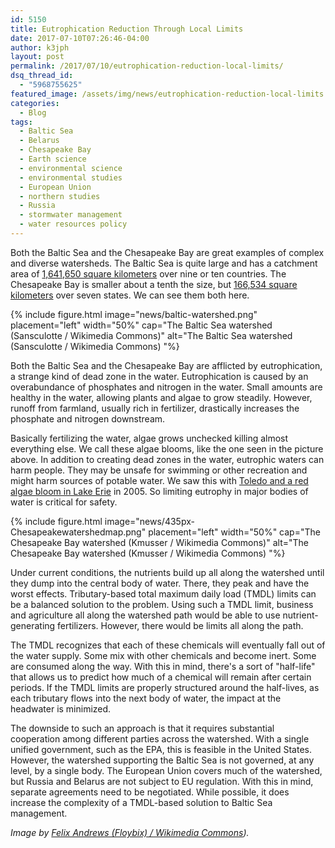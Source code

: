 ```yaml
---
id: 5150
title: Eutrophication Reduction Through Local Limits
date: 2017-07-10T07:26:46-04:00
author: k3jph
layout: post
permalink: /2017/07/10/eutrophication-reduction-local-limits/
dsq_thread_id:
  - "5968755625"
featured_image: /assets/img/news/eutrophication-reduction-local-limits.jpg
categories:
  - Blog
tags:
  - Baltic Sea
  - Belarus
  - Chesapeake Bay
  - Earth science
  - environmental science
  - environmental studies
  - European Union
  - northern studies
  - Russia
  - stormwater management
  - water resources policy
---
```

Both the Baltic Sea and the Chesapeake Bay are great examples of
complex and diverse watersheds. The Baltic Sea is quite large and
has a catchment area of [1,641,650 square
kilometers](https://en.wikipedia.org/wiki/Baltic_Sea) over nine or
ten countries. The Chesapeake Bay is smaller about a tenth the size,
but [166,534 square
kilometers](https://en.wikipedia.org/wiki/Chesapeake_Bay) over seven
states. We can see them both here.

{% include figure.html image="news/baltic-watershed.png" placement="left" width="50%"
   cap="The Baltic Sea watershed (Sansculotte / Wikimedia Commons)"
   alt="The Baltic Sea watershed (Sansculotte / Wikimedia Commons) "%}

Both the Baltic Sea and the Chesapeake Bay are afflicted by
eutrophication, a strange kind of dead zone in the water. Eutrophication
is caused by an overabundance of phosphates and nitrogen in the
water. Small amounts are healthy in the water, allowing plants and
algae to grow steadily. However, runoff from farmland, usually rich
in fertilizer, drastically increases the phosphate and nitrogen
downstream.

Basically fertilizing the water, algae grows unchecked killing
almost everything else. We call these algae blooms, like the one
seen in the picture above. In addition to creating dead zones in
the water, eutrophic waters can harm people. They may be unsafe for
swimming or other recreation and might harm sources of potable
water. We saw this with [Toledo and a red algae bloom in Lake
Erie](http://www.motherjones.com/food/2015/08/giant-toxic-algae-bloom-haunts-toledo/)
in 2005. So limiting eutrophy in major bodies of water is critical
for safety.

{% include figure.html image="news/435px-Chesapeakewatershedmap.png" placement="left" width="50%"
   cap="The Chesapeake Bay watershed (Kmusser / Wikimedia Commons)"
   alt="The Chesapeake Bay watershed (Kmusser / Wikimedia Commons) "%} 
   
Under current conditions, the nutrients build up all along the
watershed until they dump into the central body of water. There,
they peak and have the worst effects. Tributary-based total maximum
daily load (TMDL) limits can be a balanced solution to the problem.
Using such a TMDL limit, business and agriculture all along the
watershed path would be able to use nutrient-generating fertilizers.
However, there would be limits all along the path.

The TMDL recognizes that each of these chemicals will eventually
fall out of the water supply. Some mix with other chemicals and
become inert. Some are consumed along the way. With this in mind,
there's a sort of "half-life" that allows us to predict how much
of a chemical will remain after certain periods. If the TMDL limits
are properly structured around the half-lives, as each tributary
flows into the next body of water, the impact at the headwater is
minimized.

The downside to such an approach is that it requires substantial
cooperation among different parties across the watershed. With a
single unified government, such as the EPA, this is feasible in the
United States. However, the watershed supporting the Baltic Sea is
not governed, at any level, by a single body. The European Union
covers much of the watershed, but Russia and Belarus are not subject
to EU regulation. With this in mind, separate agreements need to
be negotiated. While possible, it does increase the complexity of
a TMDL-based solution to Baltic Sea management.

_Image by [Felix Andrews (Floybix) / Wikimedia
Commons](https://commons.wikimedia.org/wiki/File:River_algae_Sichuan.jpg))._
